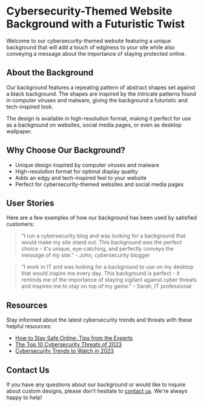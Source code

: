 <!--font:Alegreya-->

# Cybersecurity-Themed Website Background with a Futuristic Twist

Welcome to our cybersecurity-themed website featuring a unique background that will add a touch of edginess to your site while also conveying a message about the importance of staying protected online.

## About the Background

Our background features a repeating pattern of abstract shapes set against a black background. The shapes are inspired by the intricate patterns found in computer viruses and malware, giving the background a futuristic and tech-inspired look.

The design is available in high-resolution format, making it perfect for use as a background on websites, social media pages, or even as desktop wallpaper.

## Why Choose Our Background?

- Unique design inspired by computer viruses and malware
- High-resolution format for optimal display quality
- Adds an edgy and tech-inspired feel to your website
- Perfect for cybersecurity-themed websites and social media pages

## User Stories

Here are a few examples of how our background has been used by satisfied customers:

> "I run a cybersecurity blog and was looking for a background that would make my site stand out. This background was the perfect choice - it's unique, eye-catching, and perfectly conveys the message of my site." - John, cybersecurity blogger

> "I work in IT and was looking for a background to use on my desktop that would inspire me every day. This background is perfect - it reminds me of the importance of staying vigilant against cyber threats and inspires me to stay on top of my game." - Sarah, IT professional

## Resources

Stay informed about the latest cybersecurity trends and threats with these helpful resources:

- [How to Stay Safe Online: Tips from the Experts](#)
- [The Top 10 Cybersecurity Threats of 2023](#)
- [Cybersecurity Trends to Watch in 2023](#)

## Contact Us

If you have any questions about our background or would like to inquire about custom designs, please don't hesitate to [contact us](#). We're always happy to help!

<!--

Write me content for website with wallpaper which alt text is:

"A wallpaper with a repeating pattern of abstract shapes inspired by computer viruses and malware, set against a black background."

The name/title of the page should not be 1:1 copy of the alt text but rather a real content of the website which is using this wallpaper.

- Use markdown format 
- Start with heading
- Heading should be short and concise
- The content should look like a real website 
- The website should not be about the wallpaper, wallpaper is just a related background
- Heading should be contain work "wallpaper" or "background"
- Include real sections like references, contact, user stories, etc. use things relevant to the page purpose.
- Feel free to use structure like headings, bullets, numbering, blockquotes, paragraphs, horizontal lines, etc.
- You can use formatting like bold or _italic_
- You can include UTF-8 emojis
- Links should be only #hash anchors (and you can refer to the document itself)
- Do not include images


---


# Malware-Inspired Wallpaper for Your Cybersecurity-Themed Website

Welcome to our cybersecurity-themed website featuring a unique wallpaper with an abstract pattern inspired by computer viruses and malware. This wallpaper is perfect for adding a touch of edginess to your site while also conveying a message about the importance of staying protected online.

## About the Wallpaper

Our wallpaper features a repeating pattern of abstract shapes set against a black background. The shapes are inspired by the intricate patterns found in computer viruses and malware, giving the wallpaper a futuristic and tech-inspired look.

The wallpaper is available in high-resolution format, making it perfect for use as a background on websites, social media pages, or even as desktop wallpaper.

## Why Choose Our Wallpaper?

- Unique design inspired by computer viruses and malware
- High-resolution format for optimal display quality
- Adds an edgy and tech-inspired feel to your website
- Perfect for cybersecurity-themed websites and social media pages

## User Stories

Here are a few examples of how our wallpaper has been used by satisfied customers:

> "I run a cybersecurity blog and was looking for a background that would make my site stand out. This wallpaper was the perfect choice - it's unique, eye-catching, and perfectly conveys the message of my site." - John, cybersecurity blogger

> "I work in IT and was looking for a wallpaper to use on my desktop that would inspire me every day. This wallpaper is perfect - it reminds me of the importance of staying vigilant against cyber threats and inspires me to stay on top of my game." - Sarah, IT professional

## References

- [How to Stay Safe Online: Tips from the Experts](#)
- [The Top 10 Cybersecurity Threats of 2023](#)
- [Cybersecurity Trends to Watch in 2023](#)

## Contact Us

If you have any questions about our wallpaper or would like to inquire about custom designs, please don't hesitate to [contact us](#). We're always happy to help!


---


Heading should not include word "wallpaper". The website should not be about the wallpaper itself, wallpaper is just a related background, rewrite whole content.


---


# Cybersecurity-Themed Website Background with a Futuristic Twist

Welcome to our cybersecurity-themed website featuring a unique background that will add a touch of edginess to your site while also conveying a message about the importance of staying protected online.

## About the Background

Our background features a repeating pattern of abstract shapes set against a black background. The shapes are inspired by the intricate patterns found in computer viruses and malware, giving the background a futuristic and tech-inspired look.

The design is available in high-resolution format, making it perfect for use as a background on websites, social media pages, or even as desktop wallpaper.

## Why Choose Our Background?

- Unique design inspired by computer viruses and malware
- High-resolution format for optimal display quality
- Adds an edgy and tech-inspired feel to your website
- Perfect for cybersecurity-themed websites and social media pages

## User Stories

Here are a few examples of how our background has been used by satisfied customers:

> "I run a cybersecurity blog and was looking for a background that would make my site stand out. This background was the perfect choice - it's unique, eye-catching, and perfectly conveys the message of my site." - John, cybersecurity blogger

> "I work in IT and was looking for a background to use on my desktop that would inspire me every day. This background is perfect - it reminds me of the importance of staying vigilant against cyber threats and inspires me to stay on top of my game." - Sarah, IT professional

## Resources

Stay informed about the latest cybersecurity trends and threats with these helpful resources:

- [How to Stay Safe Online: Tips from the Experts](#)
- [The Top 10 Cybersecurity Threats of 2023](#)
- [Cybersecurity Trends to Watch in 2023](#)

## Contact Us

If you have any questions about our background or would like to inquire about custom designs, please don't hesitate to [contact us](#). We're always happy to help!

-->
